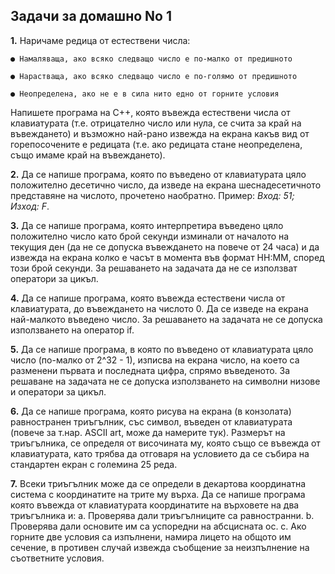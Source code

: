 ## Задачи за домашно No 1

**1.** Наричаме редица от естествени числа:

    ● Намаляваща, ако всяко следващо число е по-малко от предишното
    
    ● Нарастваща, ако всяко следващо число е по-голямо от предишното
    
    ● Неопределена, ако не е в сила нито едно от горните условия
    
Напишете програма на C++, която въвежда естествени числа от клавиатурата (т.е.
отрицателно число или нула, се счита за край на въвеждането) и възможно най-рано извежда
на екрана какъв вид от горепосочените е редицата (т.е. ако редицата стане неопределена,
също имаме край на въвеждането).

**2.** Да се напише програма, която по въведено от клавиатурата цяло положително десетично
    число, да изведе на екрана шеснадесетичното представяне на числото, прочетено наобратно.
    Пример: _Вход: 51; Изход: F_.
    
**3.** Да се напише програма, която интерпретира въведено цяло положително число като брой
    секунди изминали от началото на текущия ден (да не се допуска въвеждането на повече от 24
    часа) и да извежда на екрана колко е часът в момента във формат HH:MM, според този брой
    секунди. За решаването на задачата да не се използват оператори за цикъл.

**4.** Да се напише програма, която въвежда естествени числа от клавиатурата, до въвеждането на
    числото 0. Да се изведе на екрана най-малкото въведено число. За решаването на задачата не
    се допуска използването на оператор if.
    
**5.** Да се напише програма, в която по въведено от клавиатурата цяло число (по-малко от 2^32 - 1),
    изписва на екрана число, на което са разменени първата и последната цифра, спрямо
    въведеното. За решаване на задачата не се допуска използването на символни низове и
    оператори за цикъл.
    
**6.** Да се напише програма, която рисува на екрана (в конзолата) равностранен триъгълник, със
    символ, въведен от клавиатурата (повече за т.нар. ASCII art, може да намерите тук). Размерът
    на триъгълника, се определя от височината му, която също се въвежда от клавиатурата, като
    трябва да отговаря на условието да се събира на стандартен екран с големина 25 реда.
    
**7.** Всеки триъгълник може да се определи в декартова координатна система с координатите на
    трите му върха. Да се напише програма която въвежда от клавиатурата координатите на
    върховете на два триъгълника и:
       a. Проверява дали триъгълниците са равностранни.
       b. Проверява дали основите им са успоредни на абсцисната ос.
       c. Ако горните две условия са изпълнени, намира лицето на общото им сечение, в
          противен случай извежда съобщение за неизпълнение на съответните условия.
